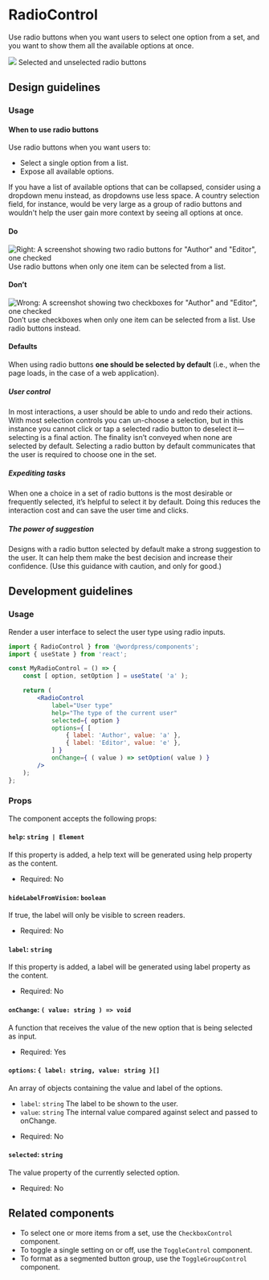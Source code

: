 # RadioControl

Use radio buttons when you want users to select one option from a set, and you want to show them all the available options at once.

![](https://make.wordpress.org/design/files/2018/11/radio.png)
Selected and unselected radio buttons

## Design guidelines

### Usage

#### When to use radio buttons

Use radio buttons when you want users to:

-   Select a single option from a list.
-   Expose all available options.

If you have a list of available options that can be collapsed, consider using a dropdown menu instead, as dropdowns use less space. A country selection field, for instance, would be very large as a group of radio buttons and wouldn't help the user gain more context by seeing all options at once.

#### Do

![Right: A screenshot showing two radio buttons for "Author" and "Editor", one checked](https://github.com/WordPress/gutenberg/assets/10128264/77da4e95-b038-43e7-bd29-11282cc2bac7)
Use radio buttons when only one item can be selected from a list.

#### Don’t

![Wrong: A screenshot showing two checkboxes for "Author" and "Editor", one checked](https://github.com/WordPress/gutenberg/assets/10128264/214f37a8-2080-4c10-a4b5-b011e0875f18)
Don’t use checkboxes when only one item can be selected from a list. Use radio buttons instead.

#### Defaults

When using radio buttons **one should be selected by default** (i.e., when the page loads, in the case of a web application).

##### User control

In most interactions, a user should be able to undo and redo their actions. With most selection controls you can un-choose a selection, but in this instance you cannot click or tap a selected radio button to deselect it—selecting is a final action. The finality isn’t conveyed when none are selected by default. Selecting a radio button by default communicates that the user is required to choose one in the set.

##### Expediting tasks

When one a choice in a set of radio buttons is the most desirable or frequently selected, it’s helpful to select it by default. Doing this reduces the interaction cost and can save the user time and clicks.

##### The power of suggestion

Designs with a radio button selected by default make a strong suggestion to the user. It can help them make the best decision and increase their confidence. (Use this guidance with caution, and only for good.)

## Development guidelines

### Usage

Render a user interface to select the user type using radio inputs.

```jsx
import { RadioControl } from '@wordpress/components';
import { useState } from 'react';

const MyRadioControl = () => {
	const [ option, setOption ] = useState( 'a' );

	return (
		<RadioControl
			label="User type"
			help="The type of the current user"
			selected={ option }
			options={ [
				{ label: 'Author', value: 'a' },
				{ label: 'Editor', value: 'e' },
			] }
			onChange={ ( value ) => setOption( value ) }
		/>
	);
};
```

### Props

The component accepts the following props:

#### `help`: `string | Element`

If this property is added, a help text will be generated using help property as the content.

-   Required: No

#### `hideLabelFromVision`: `boolean`

If true, the label will only be visible to screen readers.

-   Required: No

#### `label`: `string`

If this property is added, a label will be generated using label property as the content.

-   Required: No

#### `onChange`: `( value: string ) => void`

A function that receives the value of the new option that is being selected as input.

-   Required: Yes

#### `options`: `{ label: string, value: string }[]`

An array of objects containing the value and label of the options.

-   `label`: `string` The label to be shown to the user.
-   `value`: `string` The internal value compared against select and passed to onChange.

*   Required: No

#### `selected`: `string`

The value property of the currently selected option.

-   Required: No

## Related components

-   To select one or more items from a set, use the `CheckboxControl` component.
-   To toggle a single setting on or off, use the `ToggleControl` component.
-   To format as a segmented button group, use the `ToggleGroupControl` component.
